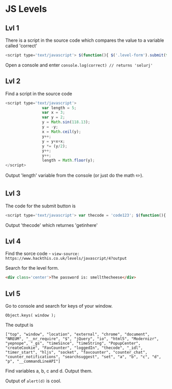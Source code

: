 # JS Levels

## Lvl 1

There is a script in the source code which compares the value to a variable called 'correct'
```javascript
<script type='text/javascript'> $(function(){ $('.level-form').submit(function(e){ e.preventDefault(); if(document.getElementById('pass').value == correct) { document.location = '?pass=' + correct; } else { alert('Incorrect password') } })})</script>
```
Open a console and enter ```console.log(correct)
// returns 'selurj'```

## Lvl 2

Find a script in the source code
``` javascript
<script type='text/javascript'>
                var length = 5;
                var x = 3;
                var y = 2;
                y = Math.sin(118.13);
                y = -y;
                x = Math.ceil(y);
                y++;
                y = y+x+x;
                y *= (y/2);
                y++;
                y++;
                length = Math.floor(y);
</script>
```
Output 'length' variable from the console (or just do the math :pencil2:).
## Lvl 3
The code for the submit button is
```javascript
<script type='text/javascript'> var thecode = 'code123'; $(function(){ $('.level-form').submit(function(e){ e.preventDefault(); if ($('.level-form #pass')[0].value == thecode) { document.location = "?pass=" + thecode; } else { alert('Incorrect Password'); } }); }); </script>
```
Output 'thecode' which returnes 'getinhere'

## Lvl 4
Find the sorce code -
```view-source: https://www.hackthis.co.uk/levels/javascript/4?output```

Search for the level form.
```html
<div class='center'>The password is: smellthecheese</div>
```
## Lvl 5
Go to console and search for keys of your window.
```
Object.keys( window );
```
The output is
```
["top", "window", "location", "external", "chrome", "document", "NREUM", "__nr_require", "$", "jQuery", "io", "html5", "Modernizr", "yepnope", "_gs", "timeSince", "timeString", "PopupCenter", "createCookie", "FavCounter", "loggedIn", "thecode", "_idl", "timer_start", "hljs", "socket", "favcounter", "counter_chat", "counter_notifications", "searchsuggest", "set", "a", "b", "c", "d", "p", "__commandLineAPI"]
```
Find variables a, b, c and d. Output them.

Output of ```alert(d)``` is cool.
